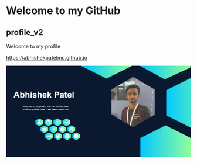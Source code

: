 # Welcome to my GitHub
## profile_v2

Welcome to my profile 

https://abhishekpatelmc.github.io

<img src = "assets/profile_v2.png" width=1080>
